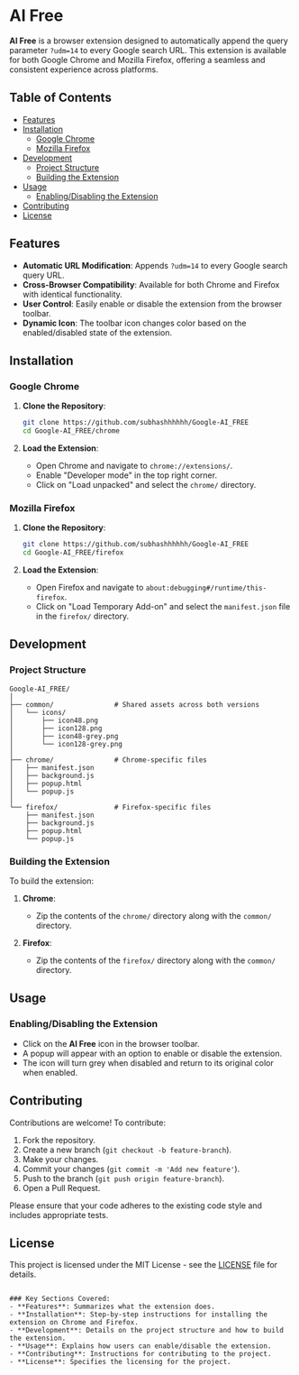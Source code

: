 # AI Free

**AI Free** is a browser extension designed to automatically append the query parameter `?udm=14` to every Google search URL. This extension is available for both Google Chrome and Mozilla Firefox, offering a seamless and consistent experience across platforms.

## Table of Contents

- [Features](#features)
- [Installation](#installation)
  - [Google Chrome](#google-chrome)
  - [Mozilla Firefox](#mozilla-firefox)
- [Development](#development)
  - [Project Structure](#project-structure)
  - [Building the Extension](#building-the-extension)
- [Usage](#usage)
  - [Enabling/Disabling the Extension](#enablingdisabling-the-extension)
- [Contributing](#contributing)
- [License](#license)

## Features

- **Automatic URL Modification**: Appends `?udm=14` to every Google search query URL.
- **Cross-Browser Compatibility**: Available for both Chrome and Firefox with identical functionality.
- **User Control**: Easily enable or disable the extension from the browser toolbar.
- **Dynamic Icon**: The toolbar icon changes color based on the enabled/disabled state of the extension.

## Installation

### Google Chrome

1. **Clone the Repository**:
   ```bash
   git clone https://github.com/subhashhhhhh/Google-AI_FREE
   cd Google-AI_FREE/chrome
   ```

2. **Load the Extension**:
   - Open Chrome and navigate to `chrome://extensions/`.
   - Enable "Developer mode" in the top right corner.
   - Click on "Load unpacked" and select the `chrome/` directory.

### Mozilla Firefox

1. **Clone the Repository**:
   ```bash
   git clone https://github.com/subhashhhhhh/Google-AI_FREE
   cd Google-AI_FREE/firefox
   ```

2. **Load the Extension**:
   - Open Firefox and navigate to `about:debugging#/runtime/this-firefox`.
   - Click on "Load Temporary Add-on" and select the `manifest.json` file in the `firefox/` directory.

## Development

### Project Structure

```plaintext
Google-AI_FREE/
│
├── common/               # Shared assets across both versions
│   └── icons/
│       ├── icon48.png
│       ├── icon128.png
│       ├── icon48-grey.png
│       └── icon128-grey.png
│
├── chrome/               # Chrome-specific files
│   ├── manifest.json
│   ├── background.js
│   ├── popup.html
│   └── popup.js
│
└── firefox/              # Firefox-specific files
    ├── manifest.json
    ├── background.js
    ├── popup.html
    └── popup.js
```

### Building the Extension

To build the extension:

1. **Chrome**:
   - Zip the contents of the `chrome/` directory along with the `common/` directory.

2. **Firefox**:
   - Zip the contents of the `firefox/` directory along with the `common/` directory.

## Usage

### Enabling/Disabling the Extension

- Click on the **AI Free** icon in the browser toolbar.
- A popup will appear with an option to enable or disable the extension.
- The icon will turn grey when disabled and return to its original color when enabled.

## Contributing

Contributions are welcome! To contribute:

1. Fork the repository.
2. Create a new branch (`git checkout -b feature-branch`).
3. Make your changes.
4. Commit your changes (`git commit -m 'Add new feature'`).
5. Push to the branch (`git push origin feature-branch`).
6. Open a Pull Request.

Please ensure that your code adheres to the existing code style and includes appropriate tests.

## License

This project is licensed under the MIT License - see the [LICENSE](LICENSE) file for details.
```

### Key Sections Covered:
- **Features**: Summarizes what the extension does.
- **Installation**: Step-by-step instructions for installing the extension on Chrome and Firefox.
- **Development**: Details on the project structure and how to build the extension.
- **Usage**: Explains how users can enable/disable the extension.
- **Contributing**: Instructions for contributing to the project.
- **License**: Specifies the licensing for the project.
